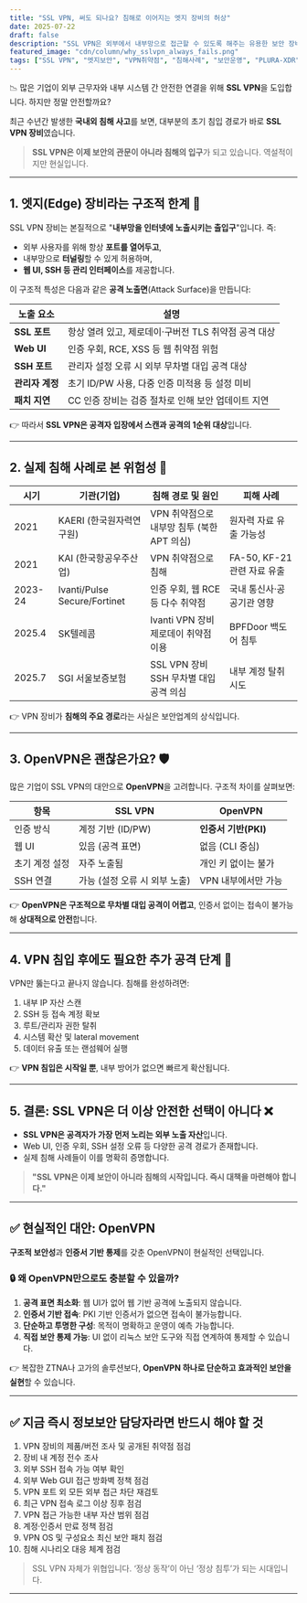 ```yaml
---
title: "SSL VPN, 써도 되나요? 침해로 이어지는 엣지 장비의 허상"
date: 2025-07-22
draft: false
description: "SSL VPN은 외부에서 내부망으로 접근할 수 있도록 해주는 유용한 보안 장비입니다. 그러나 이 장비 자체가 침해의 첫 관문이 되고 있다는 점, 알고 계셨나요? 국내외 침해 사례를 통해 SSL VPN의 구조적 한계를 짚어봅니다."
featured_image: "cdn/column/why_sslvpn_always_fails.png"
tags: ["SSL VPN", "엣지보안", "VPN취약점", "침해사례", "보안운영", "PLURA-XDR"]
---
```


📉 많은 기업이 외부 근무자와 내부 시스템 간 안전한 연결을 위해 **SSL VPN**을 도입합니다. 하지만 정말 안전할까요?

최근 수년간 발생한 **국내외 침해 사고**를 보면, 대부분의 초기 침입 경로가 바로 **SSL VPN 장비**였습니다.

> **SSL VPN은 이제 보안의 관문이 아니라 침해의 입구**가 되고 있습니다.
> 역설적이지만 현실입니다.

<!--more-->

---

## 1. 엣지(Edge) 장비라는 구조적 한계 🧱

SSL VPN 장비는 본질적으로 "**내부망을 인터넷에 노출시키는 출입구**"입니다. 즉:

* 외부 사용자를 위해 항상 **포트를 열어두고**,
* 내부망으로 **터널링**할 수 있게 허용하며,
* **웹 UI, SSH 등 관리 인터페이스**를 제공합니다.

이 구조적 특성은 다음과 같은 **공격 노출면**(Attack Surface)을 만듭니다:

| 노출 요소      | 설명                               |
| ---------- | -------------------------------- |
| **SSL 포트** | 항상 열려 있고, 제로데이·구버전 TLS 취약점 공격 대상 |
| **Web UI** | 인증 우회, RCE, XSS 등 웹 취약점 위험       |
| **SSH 포트** | 관리자 설정 오류 시 외부 무차별 대입 공격 대상      |
| **관리자 계정** | 초기 ID/PW 사용, 다중 인증 미적용 등 설정 미비   |
| **패치 지연**  | CC 인증 장비는 검증 절차로 인해 보안 업데이트 지연   |

👉 따라서 **SSL VPN은 공격자 입장에서 스캔과 공격의 1순위 대상**입니다.

---

## 2. 실제 침해 사례로 본 위험성 🚨

| 시기      | 기관(기업)                       | 침해 경로 및 원인                   | 피해 사례                 |
| ------- | ---------------------------- | ---------------------------- | --------------------- |
| 2021    | KAERI (한국원자력연구원)             | VPN 취약점으로 내부망 침투 (북한 APT 의심) | 원자력 자료 유출 가능성         |
| 2021    | KAI (한국항공우주산업)               | VPN 취약점으로 침해                 | FA-50, KF-21 관련 자료 유출 |
| 2023-24 | Ivanti/Pulse Secure/Fortinet | 인증 우회, 웹 RCE 등 다수 취약점        | 국내 통신사·공공기관 영향        |
| 2025.4  | SK텔레콤                        | Ivanti VPN 장비 제로데이 취약점 이용    | BPFDoor 백도어 침투        |
| 2025.7  | SGI 서울보증보험                   | SSL VPN 장비 SSH 무차별 대입 공격 의심  | 내부 계정 탈취 시도           |

👉 VPN 장비가 **침해의 주요 경로**라는 사실은 보안업계의 상식입니다.

---

## 3. OpenVPN은 괜찮은가요? 🛡️

많은 기업이 SSL VPN의 대안으로 **OpenVPN**을 고려합니다. 구조적 차이를 살펴보면:

| 항목       | SSL VPN            | OpenVPN         |
| -------- | ------------------ | --------------- |
| 인증 방식    | 계정 기반 (ID/PW)      | **인증서 기반(PKI)** |
| 웹 UI     | 있음 (공격 표면)         | 없음 (CLI 중심)     |
| 초기 계정 설정 | 자주 노출됨             | 개인 키 없이는 불가     |
| SSH 연결   | 가능 (설정 오류 시 외부 노출) | VPN 내부에서만 가능    |

👉 **OpenVPN은 구조적으로 무차별 대입 공격이 어렵고**, 인증서 없이는 접속이 불가능해 **상대적으로 안전**합니다.

---

## 4. VPN 침입 후에도 필요한 추가 공격 단계 🔐

VPN만 뚫는다고 끝나지 않습니다. 침해를 완성하려면:

1. 내부 IP 자산 스캔
2. SSH 등 접속 계정 확보
3. 루트/관리자 권한 탈취
4. 시스템 확산 및 lateral movement
5. 데이터 유출 또는 랜섬웨어 실행

👉 **VPN 침입은 시작일 뿐**, 내부 방어가 없으면 빠르게 확산됩니다.

---

## 5. 결론: SSL VPN은 더 이상 안전한 선택이 아니다 ❌

* **SSL VPN은 공격자가 가장 먼저 노리는 외부 노출 자산**입니다.
* Web UI, 인증 우회, SSH 설정 오류 등 다양한 공격 경로가 존재합니다.
* 실제 침해 사례들이 이를 명확히 증명합니다.

> **"SSL VPN은 이제 보안이 아니라 침해의 시작입니다. 즉시 대책을 마련해야 합니다."**

---

## ✅ 현실적인 대안: OpenVPN

**구조적 보안성**과 **인증서 기반 통제**를 갖춘 OpenVPN이 현실적인 선택입니다.

### 🔒 왜 OpenVPN만으로도 충분할 수 있을까?

1. **공격 표면 최소화**: 웹 UI가 없어 웹 기반 공격에 노출되지 않습니다.
2. **인증서 기반 접속**: PKI 기반 인증서가 없으면 접속이 불가능합니다.
3. **단순하고 투명한 구성**: 목적이 명확하고 운영이 예측 가능합니다.
4. **직접 보안 통제 가능**: UI 없이 리눅스 보안 도구와 직접 연계하여 통제할 수 있습니다.

👉 복잡한 ZTNA나 고가의 솔루션보다, **OpenVPN 하나로 단순하고 효과적인 보안을 실현**할 수 있습니다.

---

## ✅ 지금 즉시 정보보안 담당자라면 반드시 해야 할 것

1. VPN 장비의 제품/버전 조사 및 공개된 취약점 점검
2. 장비 내 계정 전수 조사
3. 외부 SSH 접속 가능 여부 확인
4. 외부 Web GUI 접근 방화벽 정책 점검
5. VPN 포트 외 모든 외부 접근 차단 재검토
6. 최근 VPN 접속 로그 이상 징후 점검
7. VPN 접근 가능한 내부 자산 범위 점검
8. 계정·인증서 만료 정책 점검
9. VPN OS 및 구성요소 최신 보안 패치 점검
10. 침해 시나리오 대응 체계 점검

> SSL VPN 자체가 위협입니다.
> ‘정상 동작’이 아닌 ‘정상 침투’가 되는 시대입니다.

---
